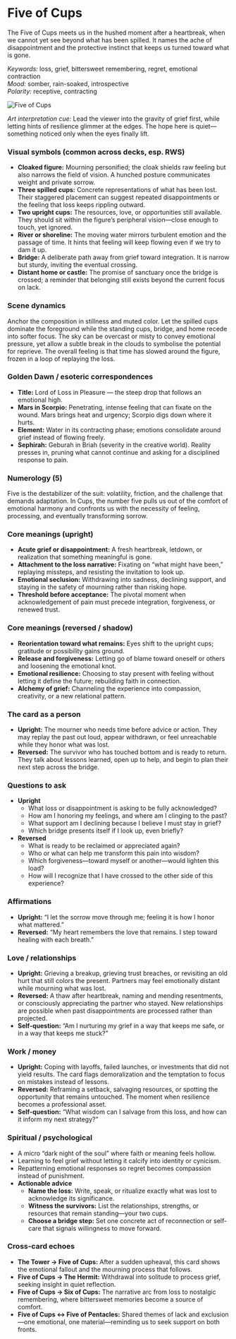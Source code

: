 # Five of Cups

The Five of Cups meets us in the hushed moment after a heartbreak, when we cannot yet see beyond what has been spilled. It names the ache of disappointment and the protective instinct that keeps us turned toward what is gone.

*Keywords:* loss, grief, bittersweet remembering, regret, emotional contraction  
*Mood:* somber, rain-soaked, introspective  
*Polarity:* receptive, contracting

![Five of Cups](cups_05.jpg)

*Art interpretation cue:* Lead the viewer into the gravity of grief first, while letting hints of resilience glimmer at the edges. The hope here is quiet—something noticed only when the eyes finally lift.

### Visual symbols (common across decks, esp. RWS)

* **Cloaked figure:** Mourning personified; the cloak shields raw feeling but also narrows the field of vision. A hunched posture communicates weight and private sorrow.
* **Three spilled cups:** Concrete representations of what has been lost. Their staggered placement can suggest repeated disappointments or the feeling that loss keeps rippling outward.
* **Two upright cups:** The resources, love, or opportunities still available. They should sit within the figure’s peripheral vision—close enough to touch, yet ignored.
* **River or shoreline:** The moving water mirrors turbulent emotion and the passage of time. It hints that feeling will keep flowing even if we try to dam it up.
* **Bridge:** A deliberate path away from grief toward integration. It is narrow but sturdy, inviting the eventual crossing.
* **Distant home or castle:** The promise of sanctuary once the bridge is crossed; a reminder that belonging still exists beyond the current focus on lack.

### Scene dynamics

Anchor the composition in stillness and muted color. Let the spilled cups dominate the foreground while the standing cups, bridge, and home recede into softer focus. The sky can be overcast or misty to convey emotional pressure, yet allow a subtle break in the clouds to symbolise the potential for reprieve. The overall feeling is that time has slowed around the figure, frozen in a loop of replaying the loss.

### Golden Dawn / esoteric correspondences

* **Title:** Lord of Loss in Pleasure — the steep drop that follows an emotional high.
* **Mars in Scorpio:** Penetrating, intense feeling that can fixate on the wound. Mars brings heat and urgency; Scorpio digs down where it hurts.
* **Element:** Water in its contracting phase; emotions consolidate around grief instead of flowing freely.
* **Sephirah:** Geburah in Briah (severity in the creative world). Reality presses in, pruning what cannot continue and asking for a disciplined response to pain.

### Numerology (5)

Five is the destabilizer of the suit: volatility, friction, and the challenge that demands adaptation. In Cups, the number five pulls us out of the comfort of emotional harmony and confronts us with the necessity of feeling, processing, and eventually transforming sorrow.

### Core meanings (upright)

* **Acute grief or disappointment:** A fresh heartbreak, letdown, or realization that something meaningful is gone.
* **Attachment to the loss narrative:** Fixating on “what might have been,” replaying missteps, and resisting the invitation to look up.
* **Emotional seclusion:** Withdrawing into sadness, declining support, and staying in the safety of mourning rather than risking hope.
* **Threshold before acceptance:** The pivotal moment when acknowledgement of pain must precede integration, forgiveness, or renewed trust.

### Core meanings (reversed / shadow)

* **Reorientation toward what remains:** Eyes shift to the upright cups; gratitude or possibility gains ground.
* **Release and forgiveness:** Letting go of blame toward oneself or others and loosening the emotional knot.
* **Emotional resilience:** Choosing to stay present with feeling without letting it define the future; rebuilding faith in connection.
* **Alchemy of grief:** Channeling the experience into compassion, creativity, or a new relational pattern.

### The card as a person

* **Upright:** The mourner who needs time before advice or action. They may replay the past out loud, appear withdrawn, or feel unreachable while they honor what was lost.
* **Reversed:** The survivor who has touched bottom and is ready to return. They talk about lessons learned, open up to help, and begin to plan their next step across the bridge.

### Questions to ask

* **Upright**
  * What loss or disappointment is asking to be fully acknowledged?
  * How am I honoring my feelings, and where am I clinging to the past?
  * What support am I declining because I believe I must stay in grief?
  * Which bridge presents itself if I look up, even briefly?
* **Reversed**
  * What is ready to be reclaimed or appreciated again?
  * Who or what can help me transform this pain into wisdom?
  * Which forgiveness—toward myself or another—would lighten this load?
  * How will I recognize that I have crossed to the other side of this experience?

### Affirmations

* **Upright:** “I let the sorrow move through me; feeling it is how I honor what mattered.”
* **Reversed:** “My heart remembers the love that remains. I step toward healing with each breath.”

### Love / relationships

* **Upright:** Grieving a breakup, grieving trust breaches, or revisiting an old hurt that still colors the present. Partners may feel emotionally distant while mourning what was lost.
* **Reversed:** A thaw after heartbreak, naming and mending resentments, or consciously appreciating the partner who stayed. New relationships are possible when past disappointments are processed rather than projected.
* **Self-question:** “Am I nurturing my grief in a way that keeps me safe, or in a way that keeps me stuck?”

### Work / money

* **Upright:** Coping with layoffs, failed launches, or investments that did not yield results. The card flags demoralization and the temptation to focus on mistakes instead of lessons.
* **Reversed:** Reframing a setback, salvaging resources, or spotting the opportunity that remains untouched. The moment when resilience becomes a professional asset.
* **Self-question:** “What wisdom can I salvage from this loss, and how can it inform my next strategy?”

### Spiritual / psychological

* A micro “dark night of the soul” where faith or meaning feels hollow.
* Learning to feel grief without letting it calcify into identity or cynicism.
* Repatterning emotional responses so regret becomes compassion instead of punishment.
* **Actionable advice**
  * **Name the loss:** Write, speak, or ritualize exactly what was lost to acknowledge its significance.
  * **Witness the survivors:** List the relationships, strengths, or resources that remain standing—your two cups.
  * **Choose a bridge step:** Set one concrete act of reconnection or self-care that signals willingness to move forward.

### Cross-card echoes

* **The Tower → Five of Cups:** After a sudden upheaval, this card shows the emotional fallout and the mourning process that follows.
* **Five of Cups → The Hermit:** Withdrawal into solitude to process grief, seeking insight in quiet reflection.
* **Five of Cups → Six of Cups:** The narrative arc from loss to nostalgic remembering, where bittersweet memories become a source of comfort.
* **Five of Cups ↔ Five of Pentacles:** Shared themes of lack and exclusion—one emotional, one material—reminding us to seek support on both fronts.
